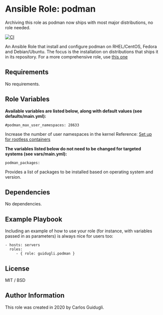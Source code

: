 Ansible Role: podman
=========

Archiving this role as podman now ships with most major distributions, no role needed.

[![CI](https://github.com/guidugli/ansible-role-podman/workflows/CI/badge.svg?event=push)](https://github.com/guidugli/ansible-role-podman/actions?query=workflow%3ACI)

An Ansible Role that install and configure podman on RHEL/CentOS, Fedora and Debian/Ubuntu. The focus is the installation on distributions that ships it in its repository. For a more comprehensive role, use [this one](https://github.com/alvistack/ansible-role-podman)

Requirements
------------

No requirements.

Role Variables
--------------

**Available variables are listed below, along with default values (see defaults/main.yml):**

    #podman_max_user_namespaces: 28633

Increase the number of user namespaces in the kernel
Reference: [Set up for rootless containers](https://access.redhat.com/documentation/en-us/red_hat_enterprise_linux_atomic_host/7/html-single/managing_containers/index#set_up_for_rootless_containers)

**The variables listed below do not need to be changed for targeted systems (see vars/main.yml):**

    podman_packages:

Provides a list of packages to be installed based on operating system and version.

Dependencies
------------

No dependencies.

Example Playbook
----------------

Including an example of how to use your role (for instance, with variables passed in as parameters) is always nice for users too:

    - hosts: servers
      roles:
         - { role: guidugli.podman }

License
-------

MIT / BSD

Author Information
------------------

This role was created in 2020 by Carlos Guidugli.
